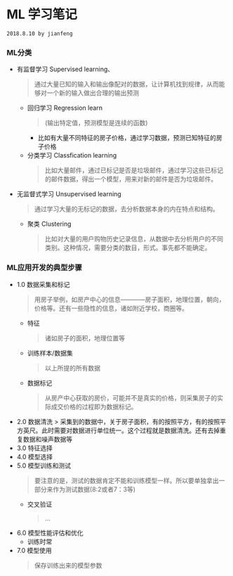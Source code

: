 # ML 学习笔记
`2018.8.10 by jianfeng`

### ML分类
- 有监督学习 Supervised learning、
    > 通过大量已知的输入和输出像配对的数据，让计算机找到规律，从而能够对一个新的输入做出合理的输出预测
    - 回归学习 Regression learn
        > (输出特定值，预测模型是连续的函数)
        - 比如有大量不同特征的房子价格，通过学习数据，预测已知特征的房子价格
    - 分类学习 Classfication learning
        > 比如大量邮件，通过已标记是否是垃圾邮件，通过学习这些已标记的邮件数据，得出一个模型，用来对新的邮件是否为垃圾邮件。
- 无监督式学习 Unsupervised learning
    > 通过学习大量的无标记的数据，去分析数据本身的内在特点和结构。
    - 聚类 Clustering
        > 比如对大量的用户购物历史记录信息，从数据中去分析用户的不同类别。这种情况，需要分类的数目，形式。事先都不能确定。


### ML应用开发的典型步骤
- 1.0 数据采集和标记
    > 用房子举例，如房产中心的信息————房子面积，地理位置，朝向，价格等。还有一些隐性的信息，诸如附近学校，商圈等。
    - 特征
        > 诸如房子的面积，地理位置等
    - 训练样本/数据集
        > 以上所提的所有数据
    - 数据标记
        > 从房产中心获取的房价，可能并不是真实的价格，则采集房子的实际成交价格的过程即为数据标记。
- 2.0 数据清洗
        > 采集到的数据中，关于房子面积，有的按照平方，有的按照平方英尺。此时需要对数据进行单位统一。这个过程就是数据清洗。还有去掉重复数据和噪声数据等
- 3.0 特征选择
- 4.0 模型选择
- 5.0 模型训练和测试
    > 要注意的是，测试的数据肯定不能和训练模型一样。所以要单独拿出一部分来作为测试数据(8:2或者7：3等)
    - 交叉验证
        > ...
- 6.0 模型性能评估和优化
    - 训练时常
- 7.0 模型使用
    > 保存训练出来的模型参数
    